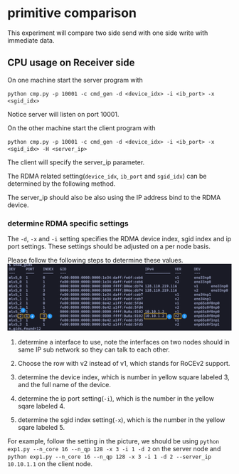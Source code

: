 # primitive comparison

This experiment will compare two side send with one side write with immediate data.

## CPU usage on Receiver side

On one machine start the server program with

```
python cmp.py -p 10001 -c cmd_gen -d <device_idx> -i <ib_port> -x <sgid_idx>

```
Notice server will listen on port 10001.

On the other machine start the client program with


```
python cmp.py -p 10001 -c cmd_gen -d <device_idx> -i <ib_port> -x <sgid_idx> -H <server_ip>

```
The client will specify the server_ip parameter.

The RDMA related setting(`device_idx`, `ib_port` and `sgid_idx`) can be determined by the following method.

The server_ip should also be also using the IP address bind to the RDMA device.

### determine RDMA specific settings

The `-d`, `-x` and `-i` setting specifies the RDMA device index, sgid index and ip port settings. These settings should be adjusted on a per node basis.

Please follow the following steps to determine these values.
![](../../docs/figures/gid_instruction.png)

1. determine a interface to use, note the interfaces on two nodes should in same IP sub network so they can talk to each other.

2. Choose the row with v2 instead of v1, which stands for RoCEv2 support.

3. determine the device index, which is number in yellow square labeled 3, and the full name of the device.

4. determine the ip port setting(`-i`), which is the number in the yellow sqare labeled 4.

5. determine the sgid index setting(`-x`), which is the number in the yellow sqare labeled 5.

For example, follow the setting in the picture, we should be using `python exp1.py --n_core 16 --n_qp 128 -x 3 -i 1 -d 2` on the server node and `python exp1.py --n_core 16 --n_qp 128 -x 3 -i 1 -d 2 --server_ip 10.10.1.1` on the client node.



